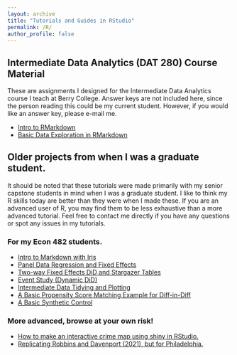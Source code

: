 ```yaml
---
layout: archive
title: "Tutorials and Guides in RStudio"
permalink: /R/
author_profile: false
---
```


## Intermediate Data Analytics (DAT 280) Course Material

These are assignments I designed for the Intermediate Data Analytics course I teach at Berry College. Answer keys are not included here, since the person reading this could be my current student. However, if you would like an answer key, please e-mail me.

* [Intro to RMarkdown](https://alexmarsella.github.io/files/Intro.pdf/)
* [Basic Data Exploration in RMarkdown](https://alexmarsella.github.io/files/Iris.pdf/)



## Older projects from when I was a graduate student.

It should be noted that these tutorials were made primarily with my senior capstone students in mind when I was a graduate student. I like to think my R skills today are better than they were when I made these. If you are an advanced user of R, you may find them to be less exhaustive than a more advanced tutorial. Feel free to contact me directly if you have any questions or spot any issues in my tutorials. 

### For my Econ 482 students.

* [Intro to Markdown with Iris](https://alexmarsella.github.io/R/iris/)
* [Panel Data Regression and Fixed Effects](https://alexmarsella.github.io/R/panel_tutorial/)
* [Two-way Fixed Effects DiD and Stargazer Tables](https://alexmarsella.github.io/R/felm_stargazer/) 
* [Event Study (Dynamic DiD)](https://alexmarsella.github.io/R/eventstudy/)
* [Intermediate Data Tidying and Plotting](https://alexmarsella.github.io/R/phillyDA/) 
* [A Basic Propensity Score Matching Example for Diff-in-Diff](https://alexmarsella.github.io/R/psm_did/) 
* [A Basic Synthetic Control](https://alexmarsella.github.io/R/synth/) 

### More advanced, browse at your own risk!

* [How to make an interactive crime map using shiny in RStudio.](https://alexmarsella.github.io/R/shinymaptutorial/) 
* [Replicating Robbins and Davenport (2021), but for Philadelphia.](https://alexmarsella.github.io/R/microsynth/) 


